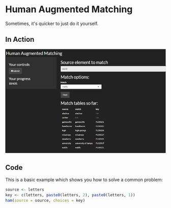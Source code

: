 # Human Augmented Matching

Sometimes, it's quicker to just do it yourself. 

## In Action

![](tools/readme/ham.gif)

## Code

This is a basic example which shows you how to solve a common problem:

``` r
source <- letters
key <- c(letters, paste0(letters, 2), paste0(letters, 1))
ham(source = source, choices = key)
```


